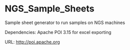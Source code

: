 # NGS_Sample_Sheets
Sample sheet generator to run samples on NGS machines

Dependencies: 
Apache POI 3.15 for excel exporting

URL:
http://poi.apache.org
